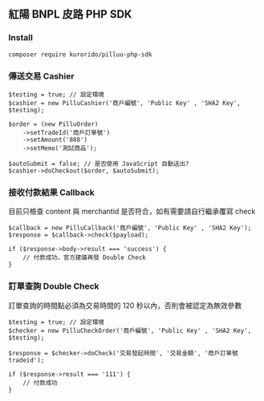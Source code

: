 ## 紅陽 BNPL 皮路 PHP SDK

### Install

```
composer require kurorido/pilluu-php-sdk
```

### 傳送交易 Cashier

```
$testing = true; // 設定環境
$cashier = new PilluCashier('商戶編號', 'Public Key' , 'SHA2 Key', $testing);

$order = (new PilluOrder)
    ->setTradeId('商戶訂單號')
    ->setAmount('888')
    ->setMemo('測試商品');

$autoSubmit = false; // 是否使用 JavaScript 自動送出?
$cashier->doCheckout($order, $autoSubmit);
```

### 接收付款結果 Callback

目前只檢查 content 與 merchantid 是否符合，如有需要請自行繼承覆寫 check

```
$callback = new PilluCallback('商戶編號', 'Public Key' , 'SHA2 Key');
$response = $callback->check($payload);

if ($response->body->result === 'success') {
    // 付款成功，官方建議再發 Double Check
}
```

### 訂單查詢 Double Check

訂單查詢的時間點必須為交易時間的 120 秒以內，否則會被認定為無效參數

```
$testing = true; // 設定環境
$checker = new PilluCheckOrder('商戶編號', 'Public Key' , 'SHA2 Key', $testing);

$response = $checker->doCheck('交易發起時間', '交易金額', '商戶訂單號 tradeid');

if ($response->result === '111') {
    // 付款成功
}
```
